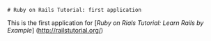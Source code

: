     # Ruby on Rails Tutorial: first application

This is the first application for 
[*Ruby on Rials Tutorial: Learn Rails by Example*] (http://railstutorial.org/)